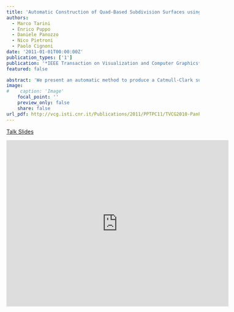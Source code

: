 ```yaml
---
title: 'Automatic Construction of Quad-Based Subdivision Surfaces using Fitmaps'
authors:
  - Marco Tarini
  - Enrico Puppo
  - Daniele Panozzo
  - Nico Pietroni
  - Paolo Cignoni
date: '2011-01-01T00:00:00Z'
publication_types: ['1']
publication: '*IEEE Transaction on Visualization and Computer Graphics*'
featured: false

abstract: 'We present an automatic method to produce a Catmull-Clark subdivision surface that fits a given input mesh. Its control mesh is coarse and adaptive, and it is obtained by simplifying an initial mesh at high resolution. Simplification occurs progressively via local operators and addresses both quality of surface and faithfulness to the input shape throughout the whole process. The method is robust and performs well on rather complex shapes. Displacement mapping or normal mapping can be applied to approximate the input shape arbitrarily well.      Talk Slides'
image:
#    caption: 'Image'
    focal_point: ''
    preview_only: false
    share: false
url_pdf: http://vcg.isti.cnr.it/Publications/2011/PPTPC11/TVCG2010-PanPupTaretall.pdf
---
```

[ Talk Slides ](http://vcg.isti.cnr.it/Publicstions/2011/PPTPC11/fitmap.ppt)

<iframe width="580" height="435" src="http://www.youtube.com/embed/a0wYWC8JX34" frameborder="0" frameborder="0" allowfullscreen>

